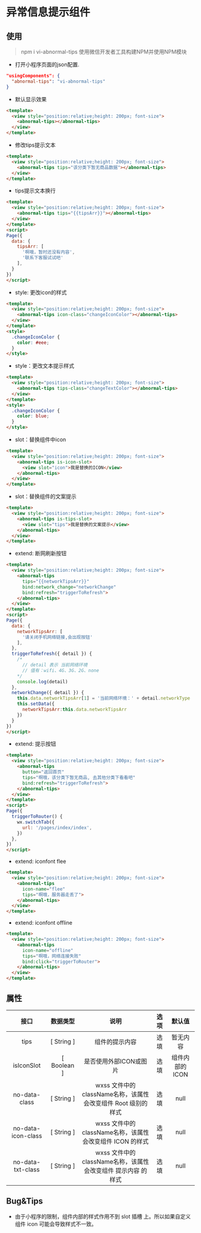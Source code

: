 # 异常信息提示组件

## 使用

> npm i vi-abnormal-tips
> 使用微信开发者工具构建NPM并使用NPM模块

* 打开小程序页面的json配置.

```json
"usingComponents": {
  "abnormal-tips": "vi-abnormal-tips"
}
```

* 默认显示效果

```HTML
<template>
  <view style="position:relative;height: 200px; font-size">
    <abnormal-tips></abnormal-tips>
  </view>
</template>
```

* 修改tips提示文本

```HTML
<template>
  <view style="position:relative;height: 200px; font-size">
    <abnormal-tips tips="该分类下暂无商品数据"></abnormal-tips>
  </view>
</template>
```

* tips提示文本换行

```HTML
<template>
  <view style="position:relative;height: 200px; font-size">
    <abnormal-tips tips="{{tipsArr}}"></abnormal-tips>
  </view>
</template>
<script>
Page({
  data: {
    tipsArr: [
      '啊哦，暂时还没有内容',
      '联系下客服试试吧'
    ],
  }
})
</script>
```

* style: 更改icon的样式

```HTML
<template>
  <view style="position:relative;height: 200px; font-size">
    <abnormal-tips icon-class="changeIconColor"></abnormal-tips>
  </view>
</template>
<style>
  .changeIconColor {
    color: #eee;
  }
</style>
```

* style：更改文本提示样式

```HTML
<template>
  <view style="position:relative;height: 200px; font-size">
    <abnormal-tips tips-class="changeTextColor"></abnormal-tips>
  </view>
</template>
<style>
  .changeIconColor {
    color: blue;
  }
</style>
```

* slot：替换组件中icon

```HTML
<template>
  <view style="position:relative;height: 200px; font-size">
    <abnormal-tips is-icon-slot>
      <view slot="icon">我是替换的ICON</view>
    </abnormal-tips>
  </view>
</template>
```

* slot：替换组件的文案提示

```HTML
<template>
  <view style="position:relative;height: 200px; font-size">
    <abnormal-tips is-tips-slot>
      <view slot="tips">我是替换的文案提示</view>
    </abnormal-tips>
  </view>
</template>
```

* extend: 断网刷新按钮

```HTML
<template>
  <view style="position:relative;height: 200px; font-size">
    <abnormal-tips
      tips="{{networkTipsArr}}"
      bind:network_change="networkChange"
      bind:refresh="triggerToRefresh">
    </abnormal-tips>
  </view>
</template>
<script>
Page({
  data: {
    networkTipsArr: [
      '请关闭手机网络链接,会出现按钮'
    ],
  },
  triggerToRefresh({ detail }) {
    /* 
      // detail 表示 当前网络环境
      // 值有：wifi、4G、3G、2G、none
    */
    console.log(detail)
  },
  networkChange({ detail }) {
    this.data.networkTipsArr[1] = '当前网络环境：' + detail.networkType
    this.setData({
      networkTipsArr:this.data.networkTipsArr
    })
  }
})
</script>
```

* extend: 提示按钮

```HTML
<template>
  <view style="position:relative;height: 200px; font-size">
    <abnormal-tips
      button="返回首页" 
      tips="啊哦，该分类下暂无商品, 去其他分类下看看吧"
      bind:refresh="triggerToRefresh">
    </abnormal-tips>
  </view>
</template>
<script>
Page({
  triggerToRouter() {
    wx.switchTab({
      url: '/pages/index/index',
    })
  },
})
</script>
```

* extend: iconfont flee

```HTML
<template>
  <view style="position:relative;height: 200px; font-size">
    <abnormal-tips
      icon-name="flee"
      tips="啊哦，服务器走丢了">
    </abnormal-tips>
  </view>
</template>
```

* extend: iconfont offline

```HTML
<template>
  <view style="position:relative;height: 200px; font-size">
    <abnormal-tips
      icon-name="offline"
      tips="啊哦，网络连接失败"
      bind:click="triggerToRouter">
    </abnormal-tips>
  </view>
</template>
```

## 属性

| 接口 | 数据类型 | 说明 | 选项 | 默认值 |
| :--: | :--: | :--: | :--: | :--: |
| tips | [ String ] | 组件的提示内容 | 选填 | 暂无内容 |
| isIconSlot | [ Boolean ] | 是否使用外部ICON或图片 | 选填 | 组件内部的ICON |
| no-data-class | [ String ] | wxss 文件中的className名称，该属性会改变组件 Root 级别的样式 | 选填 | null |
| no-data-icon-class | [ String ] | wxss 文件中的className名称，该属性会改变组件 ICON 的样式 | 选填 | null |
|no-data-txt-class | [ String ] | wxss 文件中的className名称，该属性会改变组件 提示内容 的样式 | 选填 | null |

## Bug&Tips

+  由于小程序的限制，组件内部的样式作用不到 slot 插槽 上。所以如果自定义组件 icon 可能会导致样式不一致。